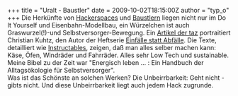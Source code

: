 +++
title = "Uralt - Baustler"
date = 2009-10-02T18:15:00Z
author = "typ_o"
+++
Die Herkünfte von [Hackerspaces](http://hackerspaces.org/wiki/) und
[Baustlern](http://bausteln.de/) liegen nicht nur im Do It Yourself und
Eisenbahn-Modellbau, ein Würzelchen ist auch Graswurzel(\!)-und
Selbstversorger-Bewegung. Ein [Artikel der
taz](http://www.taz.de/1/archiv/print-archiv/printressorts/digi-artikel/?ressort=ku&dig=2009%2F09%2F28%2Fa0013&cHash=0f14ba5673)
portraitiert Christian Kuhtz, den Autor der Heftserie [Einfälle statt
Abfälle](http://www.einfaelle-statt-abfaelle.de/index.php). Die Texte,
detailliert wie [Instructables](http://www.instructables.com/), zeigen,
daß man alles selber machen kann: Käse, Öfen, Windräder und Fahrräder.
Alles sehr Low Tech und sustainable. Meine Bibel zu der Zeit war
"Energisch leben ... : Ein Handbuch der Alltagsökologie für
Selbstversorger".  
Was ist das Schönste an solchen Werken? Die Unbeirrbarkeit: Geht nicht -
gibts nicht. Und diese Unbeirrbarkeit liegt auch jedem Hack zugrunde.

